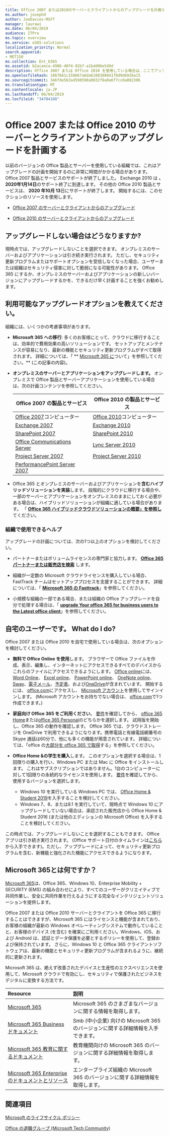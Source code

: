 ```yaml
---
title: Office 2007 または2010のサーバーとクライアントからのアップグレードを計画する
ms.author: josephd
author: JoeDavies-MSFT
manager: laurawi
ms.date: 06/04/2019
audience: ITPro
ms.topic: overview
ms.service: o365-solutions
localization_priority: Normal
search.appverid:
- MET150
ms.collection: Ent_O365
ms.assetid: b2acaeca-4986-40f4-92b7-a1bdd06e549d
description: Office 2007 または Office 2010 を使用している場合は、ここでアップグレードを計画します。 古いアプリで行き詰まってはなりません。 これらのリソースを使用して、計画を開始します。
ms.openlocfilehash: 1867661c158667a6da6108380841f8d9d692ba15
ms.sourcegitcommit: 346fde563ad598598a9832f8a0a6f7cc0a802306
ms.translationtype: MT
ms.contentlocale: ja-JP
ms.lasthandoff: 06/04/2019
ms.locfileid: "34704108"
---
```

# <a name="plan-your-upgrade-from-office-2007-or-office-2010-servers-and-clients"></a>Office 2007 または Office 2010 のサーバーとクライアントからのアップグレードを計画する

以前のバージョンの Office 製品とサーバーを使用している組織では、これはアップグレードの計画を開始するのに非常に時間がかかる場合があります。 Office 2007 製品とサービスのサポートが終了しました。 Exchange 2010 は **、2020年1月14日**のサポート終了に到達します。 その他の Office 2010 製品とサービスは、 **2020 年10月 13**日にサポートが終了します。 開始するには、このセクションのリソースを使用します。

- [Office 2007 のサーバーとクライアントからのアップグレード](upgrade-from-office-2007-servers-and-products.md)

- [Office 2010 のサーバーとクライアントからのアップグレード](upgrade-from-office-2010-servers-and-products.md)

## <a name="what-happens-if-i-dont-upgrade"></a>アップグレードしない場合はどうなりますか?

現時点では、アップグレードしないことを選択できます。 オンプレミスのサーバーおよびアプリケーションは引き続き実行されます。 ただし、セキュリティ更新プログラムまたはサポートオプションを受信しなくなった場合、ユーザーまたは組織はセキュリティ侵害に対して脆弱になる可能性があります。 Office 365 にするか、オンプレミスのサーバーおよびアプリケーションの新しいバージョンにアップグレードするかを、できるだけ早く計画することを強くお勧めします。

## <a name="what-upgrade-options-are-available"></a>利用可能なアップグレードオプションを教えてください。      

組織には、いくつかの考慮事項があります。

- **Microsoft 365 への移行**: 多くのお客様にとって、クラウドに移行することは、効率的で費用効果の高いソリューションです。 セットアップとメンテナンスが容易になり、最新の機能とセキュリティ更新プログラムがすべて取得されます。 詳細については、「 ** [Microsoft 365 に](#what-is-microsoft-365)ついて」を参照してください。** (この記事の内容)。
    
- **オンプレミスのサーバーとアプリケーションをアップグレードします。** オンプレミスで Office 製品とサーバーアプリケーションを使用している場合は、次の計画コンテンツを参照してください。<br/> 

    
    |Office 2007 の製品とサービス  |Office 2010 の製品とサービス  |
    |---------|---------|
    |[Office 2007](https://docs.microsoft.com/DeployOffice/office-2007-end-support-roadmap)コンピューター | [Office 2010](https://docs.microsoft.com/DeployOffice/office-2010-end-support-roadmap)コンピューター |
    |[Exchange 2007](exchange-2007-end-of-support.md) |[Exchange 2010](exchange-2010-end-of-support.md) |
    |[SharePoint 2007](sharepoint-2007-end-of-support.md) |[SharePoint 2010](upgrade-from-sharepoint-2010.md) |
    |[Office Communications Server](https://docs.microsoft.com/skypeforbusiness/plan-your-deployment/upgrade) |[Lync Server 2010](https://docs.microsoft.com/skypeforbusiness/plan-your-deployment/upgrade) |
    |[Project Server 2007](project-server-2007-end-of-support.md) |[Project Server 2010](project-server-2010-end-of-support.md) |
    |[PerformancePoint Server 2007](pps-2007-end-of-support.md) | |
 
- Office 365 とオンプレミスのサーバーおよびアプリケーションを**含むハイブリッドソリューションを実装**します。 段階的にクラウドに移行する場合や、一部のサーバーとアプリケーションをオンプレミスのままにしておく必要がある場合は、ハイブリッドソリューションが組織に適している場合があります。 「 **[Office 365 ハイブリッドクラウドソリューションの概要」を参照し](hybrid-cloud-overview.md)** てください。 
    
### <a name="help-is-available-for-your-organization"></a>組織で使用できるヘルプ

アップグレードの計画については、次の1つ以上のオプションを検討してください。

- パートナーまたはボリュームライセンスの専門家と協力します。 **[Office 365 パートナーまたは販売店を検索](https://support.office.com/article/b6c18a9b-2aed-4c84-9d75-af709160258c.aspx)** します。 

- 組織が一定数の Microsoft クラウドライセンスを購入している場合、FastTrack チームはセットアッププロセスを支援することができます。 詳細については、「 **[Microsoft 365 の Fasttrack](https://www.microsoft.com/fasttrack/microsoft-365)**」を参照してください。

- 小規模な組織の一部である場合、または組織の Office アップグレードを自分で処理する場合は、「 **[upgrade Your office 365 for business users to the Latest office client](https://docs.microsoft.com/office365/admin/setup/upgrade-users-to-latest-office-client)**」を参照してください。 
  
## <a name="im-a-home-user-what-do-i-do"></a>自宅のユーザーです。 What do I do?

Office 2007 または Office 2010 を自宅で使用している場合は、次のオプションを検討してください。

- **無料で Office Online を使用**します。 ブラウザーで Office ファイルを作成、表示、編集し、インターネットにアクセスできるすべてのデバイスからこれらのファイルにアクセスできるようにします。 [Office online](https://products.office.com/office-online/documents-spreadsheets-presentations-office-online)には、 [Word Online](http://go.microsoft.com/fwlink/p/?linkid=746664)、 [Excel online](http://go.microsoft.com/fwlink/p/?linkid=746665)、 [PowerPoint online](http://go.microsoft.com/fwlink/p/?linkid=746666)、 [OneNote online](http://go.microsoft.com/fwlink/p/?linkid=746674)、 [Sway](http://go.microsoft.com/fwlink/p/?linkid=746675)、[電子メール](http://go.microsoft.com/fwlink/p/?linkid=746676)、[予定表](http://go.microsoft.com/fwlink/p/?linkid=746678)、および[OneDrive](http://go.microsoft.com/fwlink/p/?linkid=746679)が含まれています。 開始するには、 [office.com](https://office.com)にアクセスし、 [Microsoft アカウント](https://account.microsoft.com/account)を使用してサインインします。 (Microsoft アカウントをお持ちでない場合は、 [office.com](https://office.com)で1つ作成できます。)

- **家庭向け Office 365 をご利用ください**。 [要件](https://www.microsoft.com/p/office-365-home/cfq7ttc0k5dm?rtc=1&activetab=pivot:techspecstab)を確認してから、 [office 365 Home](https://www.microsoft.com/p/office-365-home/cfq7ttc0k5dm)または[office 365 Personal](https://www.microsoft.com/p/office-365-personal/cfq7ttc0k5bf)のどちらかを選択します。 試用版を開始し、Office 365 の動作を確認します。 Office 365 では、クラウドストレージを OneDrive で利用できるようになります。携帯電話と有線電話網番号の Skype 通話は60分で、他にも多くの機能が用意されています。 詳細については、「office の[大部分を office 365 で取得](https://products.office.com/compare-all-microsoft-office-products?&activetab=tab%3aprimaryr1)する」を参照してください。
    
- **Office Home &amp;の学生を購入**します。 このオプションを選択する場合は、1回限りの購入を行い、Windows PC または Mac に Office をインストールします。 これはサブスクリプションではありません。1台のコンピューターに対して1回限りの永続的なライセンスを使用します。 [要件](http://office.com/systemrequirements)を確認してから、使用するバージョンを選択します。
    - Windows 10 を実行している Windows PC では、 [Office Home & Student 2019](https://www.microsoft.com/p/office-home-student-2019/cfq7ttc0k7c8)を入手することを検討してください。
    - Windows 7、8、または8.1 を実行していて、現時点で Windows 10 にアップグレードしていない場合は、承認された販売店から Office Home & Student 2016 (または他のエディションの Microsoft Office) を入手することを検討してください。

この時点では、アップグレードしないことを選択することもできます。 Office アプリは引き続き実行されます。 (Office サポート日付のタイムラインは[こちら](https://go.microsoft.com/fwlink/p/?linkid=2085724)から入手できます)。ただし、アップグレードによって、セキュリティ更新プログラムを含む、新機能と強化された機能にアクセスできるようになります。 
   
## <a name="what-is-microsoft-365"></a>Microsoft 365とは何ですか？

[Microsoft 365](https://www.microsoft.com/microsoft-365)は、Office 365、Windows 10、Enterprise Mobility + SECURITY (EMS) の組み合わせにより、すべてのユーザーがクリエイティブで共同作業し、安全に共同作業を行えるようにする完全なインテリジェントソリューションを提供します。 
  
Office 2007 または Office 2010 サーバーとクライアントを Office 365 に移行することはできますが、Microsoft 365 にはライセンスと機能が含まれており、お客様の組織が最新の Windows オペレーティングシステムで動作していることと、お客様のデバイス (を含む) を確実にご利用ください。Windows、iOS、および Android は、認証とデータ保護を必要とするポリシーを使用して、登録および保持されています。 さらに、Windows 10 と Office 365 クライアントソフトウェアは、最新の機能とセキュリティ更新プログラムが含まれるように、継続的に更新されます。
  
Microsoft 365 は、絶えず改善されたデバイスと生産性のエクスペリエンスを使用して、Microsoft クラウドで有効にし、セキュリティで保護されたビジネスをデジタルに変換する方法です。
  
|**Resource**|**説明**|
|:-----|:-----|
|[Microsoft 365](https://www.microsoft.com/microsoft-365) <br/> |Microsoft 365 のさまざまなバージョンに関する情報を取得します。  <br/> |
|[Microsoft 365 Business ドキュメント](https://docs.microsoft.com/microsoft-365/business/) <br/> |Smb (中小企業) 向けの Microsoft 365 のバージョンに関する詳細情報を入手できます。  <br/> |
|[Microsoft 365 教育に関するドキュメント](https://docs.microsoft.com/microsoft-365/education/) <br/> |教育機関向けの Microsoft 365 のバージョンに関する詳細情報を取得します。  <br/> |
|[Microsoft 365 Enterprise のドキュメントとリソース](https://docs.microsoft.com/microsoft-365/enterprise/) <br/> |エンタープライズ組織の Microsoft 365 のバージョンに関する詳細情報を取得します。  <br/> |

   
## <a name="related-topics"></a>関連項目
  
[Microsoft のライフサイクル ポリシー](https://go.microsoft.com/fwlink/?linkid=865200)

[Office の退職グループ (Microsoft Tech Community)](https://go.microsoft.com/fwlink/?linkid=842065)




